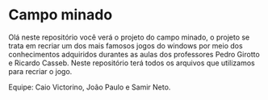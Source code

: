# Campo minado
Olá neste repositório você verá o projeto do campo minado, o projeto se trata em recriar  um dos mais famosos jogos do windows por meio dos conhecimentos 
adquiridos durantes as aulas dos professores Pedro Girotto e Ricardo Casseb. Neste repositório terá todos os arquivos que utilizamos para recriar o jogo.

Equipe: Caio Victorino, João Paulo e Samir Neto.
